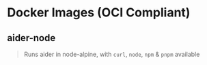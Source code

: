 # Docker Images (OCI Compliant)

## aider-node
> Runs aider in node-alpine, with `curl`, `node`, `npm` & `pnpm` available 
